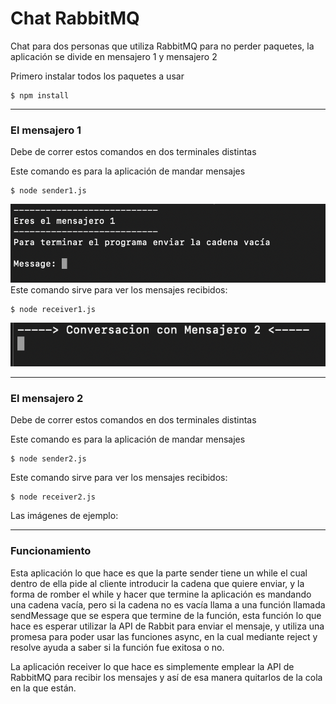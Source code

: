# Chat RabbitMQ
Chat para dos personas que utiliza RabbitMQ para no perder paquetes, la aplicación se divide en mensajero 1 y mensajero 2

Primero instalar todos los paquetes a usar

```
$ npm install
```
***
### El mensajero 1 
Debe de correr estos comandos en dos terminales distintas

Este comando es para la aplicación de mandar mensajes
```
$ node sender1.js
```
![Sender1](./image/Sender1.png)
Este comando sirve para ver los mensajes recibidos:

```
$ node receiver1.js
```
![Receiver1](./image/Receiver1.png)

***
### El mensajero 2 
Debe de correr estos comandos en dos terminales distintas

Este comando es para la aplicación de mandar mensajes
```
$ node sender2.js
```
Este comando sirve para ver los mensajes recibidos:

```
$ node receiver2.js
```
Las imágenes de ejemplo:



***
### Funcionamiento

Esta aplicación lo que hace es que la parte sender tiene un while el cual dentro de ella pide al cliente introducir la cadena que quiere enviar, y la forma de romber el while y hacer que termine la aplicación es mandando una cadena vacía, pero si la cadena no es vacía llama a una función llamada sendMessage que se espera que termine de la función, esta función lo que hace es esperar utilizar la API de Rabbit para enviar el mensaje, y utiliza una promesa para poder usar las funciones async, en la cual mediante reject y resolve ayuda a saber si la función fue exitosa o no.

La aplicación receiver lo que hace es simplemente emplear la API de RabbitMQ para recibir los mensajes y así de esa manera quitarlos de la cola en la que están.
